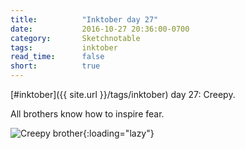 ```yaml
---
title:          "Inktober day 27"
date:           2016-10-27 20:36:00-0700
category:       Sketchnotable
tags:           inktober
read_time:      false
short:          true
---
```

[#inktober]({{ site.url }}/tags/inktober) day 27: Creepy.

All brothers know how to inspire fear.

![Creepy brother](https://media.bennorris.org/images/sketchnotable/inktober-2016/inktober-day-27.jpg){:loading="lazy"}
